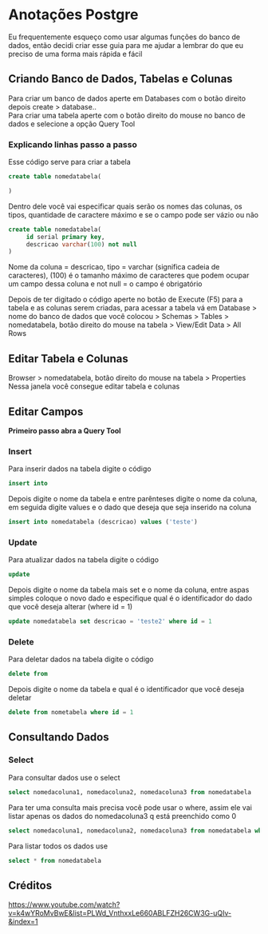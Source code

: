 # Anotações Postgre
Eu frequentemente esqueço como usar algumas funções do banco de dados, então decidi criar esse guia para me ajudar a lembrar do que eu preciso de uma forma mais rápida e fácil 
## Criando Banco de Dados, Tabelas e Colunas
Para criar um banco de dados aperte em Databases com o botão direito depois create > database..<br>
Para criar uma tabela aperte com o botão direito do mouse no banco de dados e selecione a opção Query Tool
### Explicando linhas passo a passo
Esse código serve para criar a tabela
~~~sql
create table nomedatabela(

)
~~~
Dentro dele você vai especificar quais serão os nomes das colunas, os tipos, quantidade de caractere máximo e se o campo pode ser vázio ou não  
~~~sql
create table nomedatabela(
     id serial primary key,
     descricao varchar(100) not null
)
~~~
Nome da coluna = descricao, tipo = varchar (significa cadeia de caracteres), (100) é o tamanho máximo de caracteres que podem ocupar um campo dessa coluna e not null = o campo é obrigatório

Depois de ter digitado o código aperte no botão de Execute (F5) para a tabela e as colunas serem criadas, para acessar a tabela vá em Database > nome do banco de dados que você colocou > Schemas > Tables > nomedatabela, botão direito do mouse na tabela > View/Edit Data > All Rows 

## Editar Tabela e Colunas
Browser > nomedatabela, botão direito do mouse na tabela > Properties<br>
Nessa janela você consegue editar tabela e colunas
## Editar Campos
**Primeiro passo abra a Query Tool**
### Insert
Para inserir dados na tabela digite o código
~~~sql
insert into 
~~~
Depois digite o nome da tabela e entre parênteses digite o nome da coluna, em seguida digite values e o dado que deseja que seja inserido na coluna
~~~sql
insert into nomedatabela (descricao) values ('teste')
~~~
### Update
Para atualizar dados na tabela digite o código
~~~sql
update
~~~
Depois digite o nome da tabela mais set e o nome da coluna, entre aspas simples coloque o novo dado e especifique qual é o identificador do dado que você deseja alterar (where id = 1)  
~~~sql
update nomedatabela set descricao = 'teste2' where id = 1
~~~
### Delete
Para deletar dados na tabela digite o código
~~~sql
delete from
~~~
Depois digite o nome da tabela e qual é o identificador que você deseja deletar
~~~sql
delete from nometabela where id = 1
~~~
## Consultando Dados
### Select
Para consultar dados use o select
~~~sql
select nomedacoluna1, nomedacoluna2, nomedacoluna3 from nomedatabela
~~~
Para ter uma consulta mais precisa você pode usar o where, assim ele vai listar apenas os dados do nomedacoluna3 q está preenchido como 0
~~~sql
select nomedacoluna1, nomedacoluna2, nomedacoluna3 from nomedatabela where nomedacoluna3 = 0
~~~
Para listar todos os dados use
~~~sql
select * from nomedatabela
~~~
## Créditos
https://www.youtube.com/watch?v=k4wYRoMvBwE&list=PLWd_VnthxxLe660ABLFZH26CW3G-uQIv-&index=1
